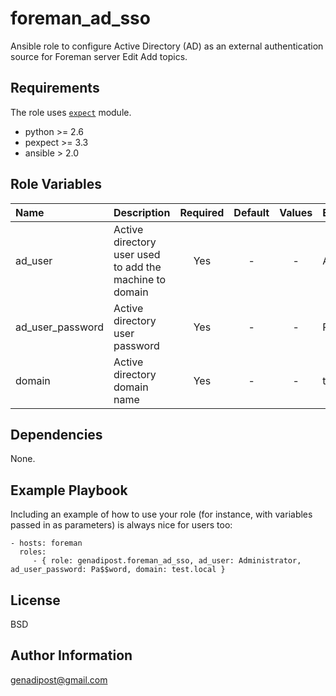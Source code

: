 foreman_ad_sso
=========

Ansible role to configure Active Directory (AD) as an external authentication source for Foreman server Edit
Add topics.

Requirements
------------

The role uses [```expect```](http://docs.ansible.com/ansible/latest/expect_module.html) module.

- python >= 2.6 
- pexpect >= 3.3 
- ansible > 2.0 

Role Variables
--------------

| Name    | Description    | Required    | Default    | Values | Examples |
|:--|:--|:-:|:-:|:-:|:--|
| ad_user | Active directory user used to add the machine to domain | Yes | - | - | Administrator |
| ad_user_password | Active directory user password | Yes | - | - | Pa$$word |
| domain | Active directory domain name | Yes | - | - | test.local |

Dependencies
------------

None.

Example Playbook
----------------

Including an example of how to use your role (for instance, with variables passed in as parameters) is always nice for users too:

    - hosts: foreman
      roles:
         - { role: genadipost.foreman_ad_sso, ad_user: Administrator, ad_user_password: Pa$$word, domain: test.local }

License
-------

BSD

Author Information
------------------

genadipost@gmail.com
